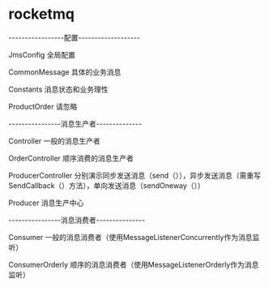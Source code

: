 # rocketmq
-----------------配置-------------------

JmsConfig 全局配置

CommonMessage 具体的业务消息

Constants 消息状态和业务理性

ProductOrder 请忽略



----------------消息生产者--------------

Controller 一般的消息生产者

OrderController 顺序消费的消息生产者

ProducerController 分别演示同步发送消息（send（）），异步发送消息（需重写SendCallback（）方法），单向发送消息（sendOneway（））

Producer 消息生产中心





----------------消息消费者---------------

Consumer 一般的消息消费者（使用MessageListenerConcurrently作为消息监听）

ConsumerOrderly 顺序的消息消费者（使用MessageListenerOrderly作为消息监听）
